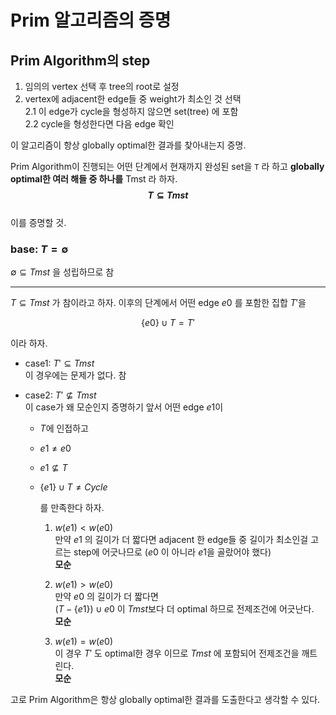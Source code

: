 # Prim 알고리즘의 증명

## Prim Algorithm의 step

1. 임의의 vertex 선택 후 tree의 root로 설정
2. vertex에 adjacent한 edge들 중 weight가 최소인 것 선택  
   2.1 이 edge가 cycle을 형성하지 않으면 set(tree) 에 포함  
   2.2 cycle을 형성한다면 다음 edge 확인

이 알고리즘이 항상 globally optimal한 결과를 찾아내는지 증명.

<!-- <br/>    -->

Prim Algorithm이 진행되는 어떤 단계에서 현재까지 완성된 set을 `T` 라 하고 **globally optimal한 여러 해들 중 하나를** Tmst 라 하자.  
**$$T \subseteq Tmst$$**  
이를 증명할 것.

<!-- <br/> -->

### base: $T = \emptyset$

$\emptyset \subseteq Tmst$ 을 성립하므로 참

---

<!-- <br/> -->

$T \subseteq Tmst$ 가 참이라고 하자. 이후의 단계에서 어떤 edge $e0$ 를 포함한 집합 $T'$을

$$
\{e0\} \cup T = T'
$$

이라 하자.

- case1: $T' \subseteq Tmst$  
  이 경우에는 문제가 없다. 참

- case2: $T' \nsubseteq Tmst$  
  이 case가 왜 모순인지 증명하기 앞서 어떤 edge $e1$이

  - $T$에 인접하고
  - $e1 \neq e0$
  - $e1 \nsubseteq T$
  - $\{e1\} \cup T \neq Cycle$

    를 만족한다 하자.

    1. $w(e1) < w(e0)$  
        만약 $e1$ 의 길이가 더 짧다면 adjacent 한 edge들 중 길이가 최소인걸 고르는 step에 어긋나므로 ($e0$ 이 아니라 $e1$을 골랐어야 했다)  
       **모순**

    2. $w(e1) > w(e0)$  
       만약 $e0$ 의 길이가 더 짧다면  
       $(T - \{e1\}) \cup e0$ 이 $Tmst$보다 더 optimal 하므로 전제조건에 어긋난다.  
       **모순**

    3. $w(e1) = w(e0)$  
       이 경우 $T'$ 도 optimal한 경우 이므로 $Tmst$ 에 포함되어 전제조건을 깨트린다.  
       **모순**  


고로 Prim Algorithm은 항상 globally optimal한 결과를 도출한다고 생각할 수 있다.
